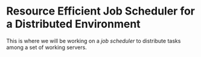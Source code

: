 # Resource Efficient Job Scheduler for a Distributed Environment
This is where we will be working on a *job scheduler* to distribute tasks among a set of working servers. 
